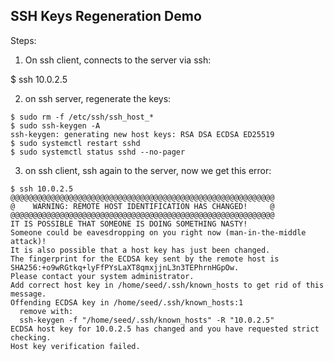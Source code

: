 ## SSH Keys Regeneration Demo

Steps:

1. On ssh client, connects to the server via ssh:

$ ssh 10.0.2.5

2. on ssh server, regenerate the keys:

```
$ sudo rm -f /etc/ssh/ssh_host_*
$ sudo ssh-keygen -A
ssh-keygen: generating new host keys: RSA DSA ECDSA ED25519 
$ sudo systemctl restart sshd
$ sudo systemctl status sshd --no-pager
```

3. on ssh client, ssh again to the server, now we get this error:

```
$ ssh 10.0.2.5
@@@@@@@@@@@@@@@@@@@@@@@@@@@@@@@@@@@@@@@@@@@@@@@@@@@@@@@@@@@
@    WARNING: REMOTE HOST IDENTIFICATION HAS CHANGED!     @
@@@@@@@@@@@@@@@@@@@@@@@@@@@@@@@@@@@@@@@@@@@@@@@@@@@@@@@@@@@
IT IS POSSIBLE THAT SOMEONE IS DOING SOMETHING NASTY!
Someone could be eavesdropping on you right now (man-in-the-middle attack)!
It is also possible that a host key has just been changed.
The fingerprint for the ECDSA key sent by the remote host is
SHA256:+o9wRGtkq+lyFfPYsLaXT8qmxjjnL3n3TEPhrnHGpOw.
Please contact your system administrator.
Add correct host key in /home/seed/.ssh/known_hosts to get rid of this message.
Offending ECDSA key in /home/seed/.ssh/known_hosts:1
  remove with:
  ssh-keygen -f "/home/seed/.ssh/known_hosts" -R "10.0.2.5"
ECDSA host key for 10.0.2.5 has changed and you have requested strict checking.
Host key verification failed.
```
